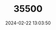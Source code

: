 ---
title: "35500"
category: "Ecclinusa bullata"
draft: false
date: 2024-02-22 13:03:50
languages:
  Portuguese: ["Cuquirana", "Irana", "Coquirana-de-pelo"]
  Spanish; Castilian: ["Pendare", "Pendare-de-sapo"]
---